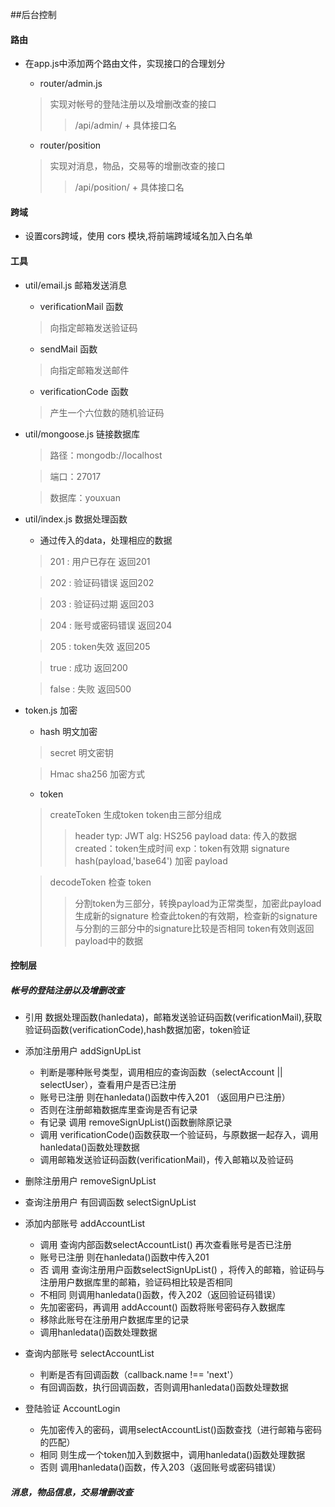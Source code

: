 ##后台控制

#### 路由
* 在app.js中添加两个路由文件，实现接口的合理划分
  * router/admin.js
  > 实现对帐号的登陆注册以及增删改查的接口
  >> /api/admin/ + 具体接口名

  * router/position
  > 实现对消息，物品，交易等的增删改查的接口
  >> /api/position/ + 具体接口名

#### 跨域
* 设置cors跨域，使用 cors 模块,将前端跨域域名加入白名单

#### 工具
* util/email.js  邮箱发送消息
  * verificationMail 函数
  > 向指定邮箱发送验证码

  * sendMail 函数
  > 向指定邮箱发送邮件
  
  * verificationCode 函数
  > 产生一个六位数的随机验证码

* util/mongoose.js 链接数据库
  > 路径：mongodb://localhost
  
  > 端口：27017
  
  > 数据库：youxuan

* util/index.js 数据处理函数
  * 通过传入的data，处理相应的数据
  > 201 : 用户已存在 返回201
  
  > 202 : 验证码错误 返回202
  
  > 203 : 验证码过期 返回203
  
  > 204 : 账号或密码错误 返回204
  
  > 205 : token失效 返回205
  
  > true : 成功 返回200
  
  > false : 失败 返回500

* token.js 加密
  * hash 明文加密
  > secret 明文密钥
  
  > Hmac sha256 加密方式 

  * token
  >  createToken 生成token token由三部分组成
  >> header typ: JWT alg: HS256
  >> payload data: 传入的数据 created：token生成时间 exp：token有效期
  >> signature hash(payload,'base64') 加密 payload
  
  > decodeToken 检查 token
  >> 分割token为三部分，转换payload为正常类型，加密此payload生成新的signature
  >> 检查此token的有效期，检查新的signature与分割的三部分中的signature比较是否相同
  >> token有效则返回payload中的数据

#### 控制层
##### 帐号的登陆注册以及增删改查
* 引用 数据处理函数(hanledata)，邮箱发送验证码函数(verificationMail),获取验证码函数(verificationCode),hash数据加密，token验证

* 添加注册用户 addSignUpList
  * 判断是哪种账号类型，调用相应的查询函数（selectAccount || selectUser），查看用户是否已注册
  * 账号已注册 则在hanledata()函数中传入201 （返回用户已注册）
  * 否则在注册邮箱数据库里查询是否有记录
  * 有记录 调用 removeSignUpList()函数删除原记录
  * 调用 verificationCode()函数获取一个验证码，与原数据一起存入，调用hanledata()函数处理数据
  * 调用邮箱发送验证码函数(verificationMail)，传入邮箱以及验证码

* 删除注册用户 removeSignUpList

* 查询注册用户 有回调函数 selectSignUpList

* 添加内部账号 addAccountList
  * 调用 查询内部函数selectAccountList() 再次查看账号是否已注册
  * 账号已注册 则在hanledata()函数中传入201
  * 否 调用 查询注册用户函数selectSignUpList() ，将传入的邮箱，验证码与注册用户数据库里的邮箱，验证码相比较是否相同
  * 不相同 则调用hanledata()函数，传入202（返回验证码错误）
  * 先加密密码，再调用 addAccount() 函数将账号密码存入数据库
  * 移除此账号在注册用户数据库里的记录
  * 调用hanledata()函数处理数据

* 查询内部账号 selectAccountList
  * 判断是否有回调函数（callback.name !== 'next'）
  * 有回调函数，执行回调函数，否则调用hanledata()函数处理数据

* 登陆验证 AccountLogin
  * 先加密传入的密码，调用selectAccountList()函数查找（进行邮箱与密码的匹配）
  * 相同 则生成一个token加入到数据中，调用hanledata()函数处理数据
  * 否则 调用hanledata()函数，传入203（返回账号或密码错误）

##### 消息，物品信息，交易增删改查



